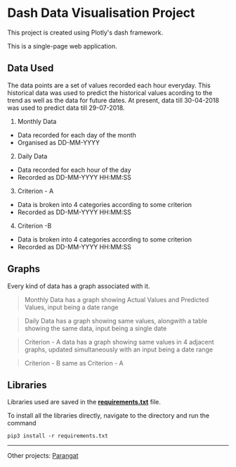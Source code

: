# Dash Data Visualisation Project

This project is created using Plotly's dash framework. 

This is a single-page web application.

## Data Used

The data points are a set of values recorded each hour everyday. This historical data was used to predict the historical values acording to the trend as well as the data for future dates. At present, data till 30-04-2018 was used to predict data till 29-07-2018.

1. Monthly Data
  * Data recorded for each day of the month
  * Organised as DD-MM-YYYY
  
 2. Daily Data
  * Data recorded for each hour of the day
  * Recorded as DD-MM-YYYY HH:MM:SS
  
 3. Criterion - A
  * Data is broken into 4 categories according to some criterion
  * Recorded as DD-MM-YYYY HH:MM:SS
  
 4. Criterion -B
  * Data is broken into 4 categories according to some criterion
  * Recorded as DD-MM-YYYY HH:MM:SS
  
  ## Graphs
  
Every kind of data has a graph associated with it. 

  > Monthly Data has a graph showing Actual Values and Predicted Values, input being a date range
  
  > Daily Data has a graph showing same values, alongwith a table showing the same data, input being a single date
  
  > Criterion - A data has a graph showing same values in 4 adjacent graphs, updated simultaneously with an input being a date range
  
  > Criterion - B same as Criterion - A

## Libraries

Libraries used are saved in the [**requirements.txt**](../requirements.txt) file.

To install all the libraries directly, navigate to the directory and run the command

```pip3 install -r requirements.txt```





---
Other projects: [Parangat](https://github.com/thesciencestudent) 
